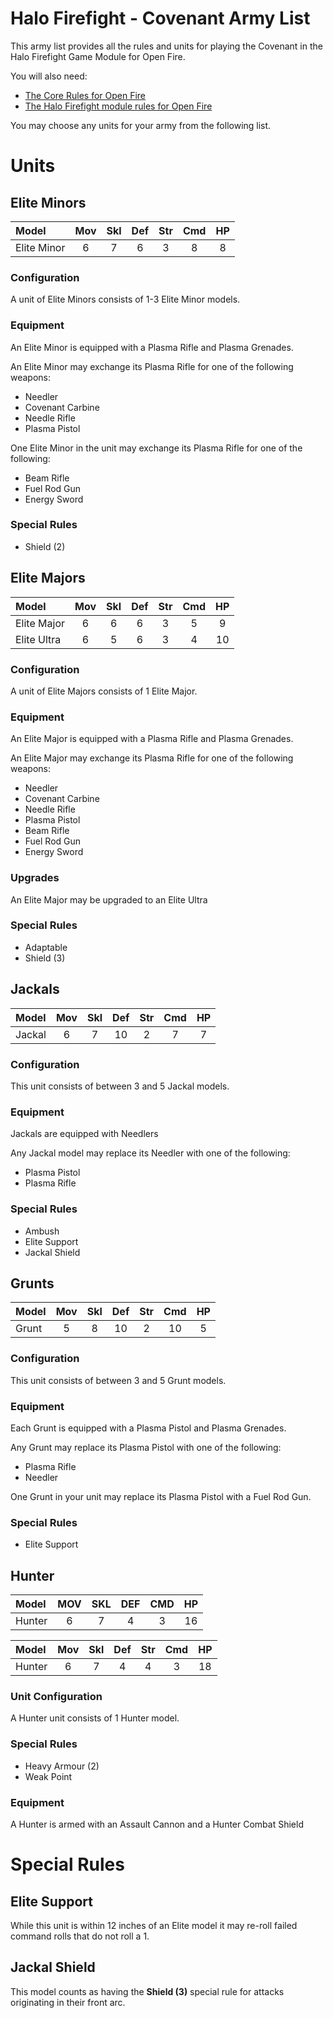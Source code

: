 Halo Firefight - Covenant Army List
===================================

This army list provides all the rules and units for playing the Covenant in the Halo Firefight Game Module for Open Fire.

You will also need:

- [The Core Rules for Open Fire](https://github.com/open-source-tabletop/openfire/blob/main/core-rules.md)
- [The Halo Firefight module rules for Open Fire](https://github.com/open-source-tabletop/openfire-gm-halo/blob/main/halo-firefight-game-module.md)

You may choose any units for your army from the following list.

# Units

## Elite Minors

| Model          | Mov | Skl | Def | Str | Cmd | HP  |
| :------------- | :-: | :-: | :-: | :-: | :-: | :-: |
| Elite Minor    | 6   | 7   | 6   | 3   | 8   | 8   |

### Configuration

A unit of Elite Minors consists of 1-3 Elite Minor models.

### Equipment

An Elite Minor is equipped with a Plasma Rifle and Plasma Grenades.

An Elite Minor may exchange its Plasma Rifle for one of the following weapons:

- Needler
- Covenant Carbine
- Needle Rifle
- Plasma Pistol

One Elite Minor in the unit may exchange its Plasma Rifle for one of the following:

- Beam Rifle
- Fuel Rod Gun
- Energy Sword

### Special Rules

- Shield (2)

## Elite Majors

| Model          | Mov | Skl | Def | Str | Cmd | HP  |
| :------------- | :-: | :-: | :-: | :-: | :-: | :-: |
| Elite Major    | 6   | 6   | 6   | 3   | 5   | 9   |
| Elite Ultra    | 6   | 5   | 6   | 3   | 4   | 10  |

### Configuration

A unit of Elite Majors consists of 1 Elite Major.

### Equipment

An Elite Major is equipped with a Plasma Rifle and Plasma Grenades.

An Elite Major may exchange its Plasma Rifle for one of the following weapons:

- Needler
- Covenant Carbine
- Needle Rifle
- Plasma Pistol
- Beam Rifle
- Fuel Rod Gun
- Energy Sword

### Upgrades

An Elite Major may be upgraded to an Elite Ultra

### Special Rules

- Adaptable
- Shield (3)

## Jackals

| Model        | Mov | Skl | Def | Str | Cmd | HP  |
| :----------- | :-: | :-: | :-: | :-: | :-: | :-: |
| Jackal       | 6   | 7   | 10  | 2   | 7   | 7   |

### Configuration

This unit consists of between 3 and 5 Jackal models.

### Equipment

Jackals are equipped with Needlers

Any Jackal model may replace its Needler with one of the following:

- Plasma Pistol
- Plasma Rifle

### Special Rules

- Ambush
- Elite Support
- Jackal Shield

## Grunts

| Model        | Mov | Skl | Def | Str | Cmd | HP  |
| :----------- | :-: | :-: | :-: | :-: | :-: | :-: |
| Grunt        | 5   | 8   | 10  | 2   | 10  | 5   |

### Configuration

This unit consists of between 3 and 5 Grunt models.

### Equipment

Each Grunt is equipped with a Plasma Pistol and Plasma Grenades.

Any Grunt may replace its Plasma Pistol with one of the following:

- Plasma Rifle
- Needler

One Grunt in your unit may replace its Plasma Pistol with a Fuel Rod Gun.

### Special Rules

- Elite Support

## Hunter

| Model  | MOV | SKL | DEF | CMD | HP  |
| :----- | :-: | :-: | :-: | :-: | :-: |
| Hunter | 6   | 7   | 4   | 3   | 16  |

| Model        | Mov | Skl | Def | Str | Cmd | HP  |
| :----------- | :-: | :-: | :-: | :-: | :-: | :-: |
| Hunter       | 6   | 7   | 4   | 4   | 3   | 18  |

### Unit Configuration

A Hunter unit consists of 1 Hunter model.

### Special Rules

- Heavy Armour (2)
- Weak Point

### Equipment

A Hunter is armed with an Assault Cannon and a Hunter Combat Shield

# Special Rules

## Elite Support

While this unit is within 12 inches of an Elite model it may re-roll failed command rolls that do not roll a 1.

## Jackal Shield

This model counts as having the **Shield (3)** special rule for attacks originating in their front arc.